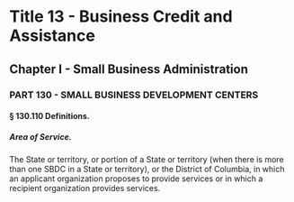 
# Title 13 - Business Credit and Assistance
## Chapter I - Small Business Administration
### PART 130 - SMALL BUSINESS DEVELOPMENT CENTERS
#### § 130.110 Definitions.
##### Area of Service.

The State or territory, or portion of a State or territory (when there is more than one SBDC in a State or territory), or the District of Columbia, in which an applicant organization proposes to provide services or in which a recipient organization provides services.
